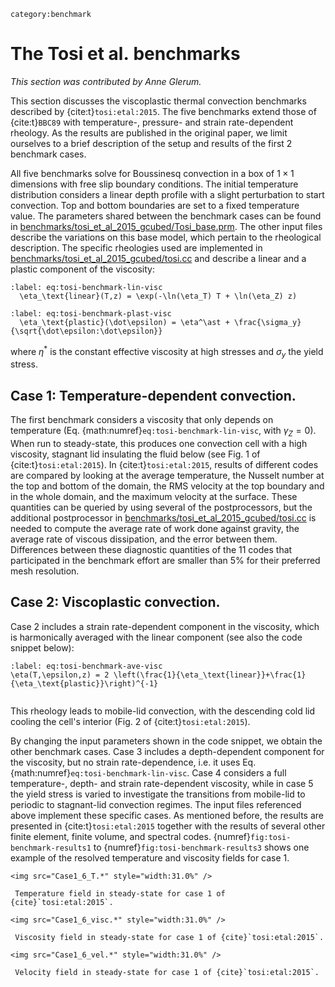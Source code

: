 ```{tags}
category:benchmark
```

# The Tosi et al.&nbsp;benchmarks

*This section was contributed by Anne Glerum.*

This section discusses the viscoplastic thermal convection benchmarks
described by {cite:t}`tosi:etal:2015`. The five benchmarks extend
those of {cite:t}`BBC89` with temperature-,
pressure- and strain rate-dependent rheology. As the results are published in
the original paper, we limit ourselves to a brief description of the setup and
results of the first 2 benchmark cases.

All five benchmarks solve for Boussinesq convection in a box of $1 \times 1$
dimensions with free slip boundary conditions. The initial temperature
distribution considers a linear depth profile with a slight perturbation to
start convection. Top and bottom boundaries are set to a fixed temperature
value. The parameters shared between the benchmark cases can be found in
[benchmarks/tosi_et_al_2015_gcubed/Tosi_base.prm](https://www.github.com/geodynamics/aspect/blob/main/benchmarks/tosi_et_al_2015_gcubed/Tosi_base.prm). The other input files
describe the variations on this base model, which pertain to the rheological
description. The specific rheologies used are implemented in
[benchmarks/tosi_et_al_2015_gcubed/tosi.cc](https://www.github.com/geodynamics/aspect/blob/main/benchmarks/tosi_et_al_2015_gcubed/tosi.cc) and describe a linear and a
plastic component of the viscosity:
```{math}
:label: eq:tosi-benchmark-lin-visc
  \eta_\text{linear}(T,z) = \exp(-\ln(\eta_T) T + \ln(\eta_Z) z)
```
```{math}
:label: eq:tosi-benchmark-plast-visc
  \eta_\text{plastic}(\dot\epsilon) = \eta^\ast + \frac{\sigma_y}{\sqrt{\dot\epsilon:\dot\epsilon}}
```
where $\eta^\ast$ is the
constant effective viscosity at high stresses and $\sigma_y$ the yield stress.

## Case 1: Temperature-dependent convection.

The first benchmark considers a viscosity that only depends on temperature
(Eq. {math:numref}`eq:tosi-benchmark-lin-visc`, with $\gamma_Z=0$). When run to
steady-state, this produces one convection cell with a high viscosity,
stagnant lid insulating the fluid below (see Fig. 1 of {cite:t}`tosi:etal:2015`). In
{cite:t}`tosi:etal:2015`, results of different codes are compared by looking at the
average temperature, the Nusselt number at the top and bottom of the domain,
the RMS velocity at the top boundary and in the whole domain, and the maximum
velocity at the surface. These quantities can be queried by using several of
the postprocessors, but the additional postprocessor in
[benchmarks/tosi_et_al_2015_gcubed/tosi.cc](https://www.github.com/geodynamics/aspect/blob/main/benchmarks/tosi_et_al_2015_gcubed/tosi.cc) is needed to compute the average
rate of work done against gravity, the average rate of viscous dissipation,
and the error between them. Differences between these diagnostic quantities of
the 11 codes that participated in the benchmark effort are smaller than 5% for
their preferred mesh resolution.

## Case 2: Viscoplastic convection.

Case 2 includes a strain rate-dependent component in the viscosity, which is
harmonically averaged with the linear component (see also the code snippet
below):

```{math}
:label: eq:tosi-benchmark-ave-visc
\eta(T,\epsilon,z) = 2 \left(\frac{1}{\eta_\text{linear}}+\frac{1}{\eta_\text{plastic}}\right)^{-1}
```

```{literalinclude} tosi_benchmark_2.prm
```

This rheology leads to mobile-lid convection, with the descending cold lid
cooling the cell's interior (Fig. 2 of {cite:t}`tosi:etal:2015`).

By changing the input parameters shown in the code snippet, we obtain the
other benchmark cases. Case 3 includes a depth-dependent component for the
viscosity, but no strain rate-dependence, i.e. it uses Eq. {math:numref}`eq:tosi-benchmark-lin-visc`. Case 4 considers a full temperature-,
depth- and strain rate-dependent viscosity, while in case 5 the yield stress
is varied to investigate the transitions from mobile-lid to periodic to
stagnant-lid convection regimes. The input files referenced above implement
these specific cases. As mentioned before, the results are presented in {cite:t}`tosi:etal:2015` together with the results of several other finite element, finite
volume, and spectral codes. {numref}`fig:tosi-benchmark-results1` to {numref}`fig:tosi-benchmark-results3` shows one example of the
resolved temperature and viscosity fields for case 1.


```{figure-md} fig:tosi-benchmark-results1
<img src="Case1_6_T.*" style="width:31.0%" />

 Temperature field in steady-state for case 1 of {cite}`tosi:etal:2015`.
```

```{figure-md} fig:tosi-benchmark-results2
<img src="Case1_6_visc.*" style="width:31.0%" />

 Viscosity field in steady-state for case 1 of {cite}`tosi:etal:2015`.
```

```{figure-md} fig:tosi-benchmark-results3
<img src="Case1_6_vel.*" style="width:31.0%" />

 Velocity field in steady-state for case 1 of {cite}`tosi:etal:2015`.
```
